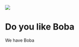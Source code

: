 <!DOCTYPE html>
<html> 
  <head> </head>
    <body>
      <img
        src="https://teacultureoftheworld.com/blogs/all/what-is-boba-tea?srsltid=AfmBOooWsYztr1eXGWHrW2XnznNgMJf9W_E1s542CwJmrsqUWar6SCuu"
        />
  <h1>Do you like Boba</h1 
  <p>We have Boba</p>
     </body>
</html>

